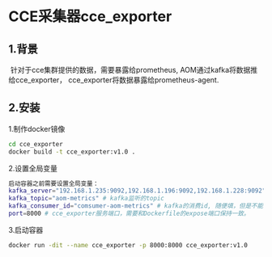# CCE采集器cce_exporter

## 1.背景

​		针对于cce集群提供的数据，需要暴露给prometheus, AOM通过kafka将数据推给cce_exporter， cce_exporter将数据暴露给prometheus-agent.

## 2.安装

1.制作docker镜像

~~~bash
cd cce_exporter
docker build -t cce_exporter:v1.0 .
~~~

2.设置全局变量

~~~bash
启动容器之前需要设置全局变量：
kafka_server="192.168.1.235:9092,192.168.1.196:9092,192.168.1.228:9092" # kafka的集群ip
kafka_topic="aom-metrics" # kafka监听的topic
kafka_consumer_id="comsumer-aom-metrics" # kafka的消费id, 随便填，但是不能和其他的消费id重复。
port=8000 # cce_exporter服务端口，需要和Dockerfile的expose端口保持一致。
~~~

3.启动容器

~~~bash
docker run -dit --name cce_exporter -p 8000:8000 cce_exporter:v1.0
~~~

